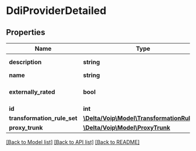 # DdiProviderDetailed

## Properties
Name | Type | Description | Notes
------------ | ------------- | ------------- | -------------
**description** | **string** |  | [default to '']
**name** | **string** |  | 
**externally_rated** | **bool** |  | [optional] [default to false]
**id** | **int** |  | [optional] 
**transformation_rule_set** | [**\Delta/Voip\Model\TransformationRuleSet**](TransformationRuleSet.md) |  | 
**proxy_trunk** | [**\Delta/Voip\Model\ProxyTrunk**](ProxyTrunk.md) |  | [optional] 

[[Back to Model list]](../README.md#documentation-for-models) [[Back to API list]](../README.md#documentation-for-api-endpoints) [[Back to README]](../README.md)


